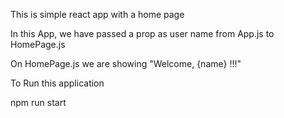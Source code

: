 This is simple react app with a home page

In this App, we have passed a prop as user name from App.js to HomePage.js

On HomePage.js we are showing "Welcome, {name} !!!"

To Run this application

npm run start
